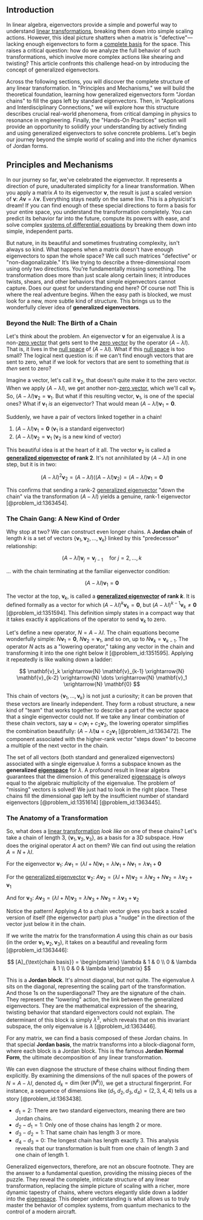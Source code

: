 ## Introduction
In linear algebra, eigenvectors provide a simple and powerful way to understand [linear transformations](@article_id:148639), breaking them down into simple scaling actions. However, this ideal picture shatters when a matrix is "defective"—lacking enough eigenvectors to form a [complete basis](@article_id:143414) for the space. This raises a critical question: how do we analyze the full behavior of such transformations, which involve more complex actions like shearing and twisting? This article confronts this challenge head-on by introducing the concept of generalized eigenvectors.

Across the following sections, you will discover the complete structure of any linear transformation. In "Principles and Mechanisms," we will build the theoretical foundation, learning how generalized eigenvectors form "Jordan chains" to fill the gaps left by standard eigenvectors. Then, in "Applications and Interdisciplinary Connections," we will explore how this structure describes crucial real-world phenomena, from critical damping in physics to resonance in engineering. Finally, the "Hands-On Practices" section will provide an opportunity to solidify your understanding by actively finding and using generalized eigenvectors to solve concrete problems. Let's begin our journey beyond the simple world of scaling and into the richer dynamics of Jordan forms.

## Principles and Mechanisms

In our journey so far, we've celebrated the eigenvector. It represents a direction of pure, unadulterated simplicity for a linear transformation. When you apply a matrix $A$ to its eigenvector $\mathbf{v}$, the result is just a scaled version of $\mathbf{v}$: $A\mathbf{v} = \lambda\mathbf{v}$. Everything stays neatly on the same line. This is a physicist's dream! If you can find enough of these special directions to form a basis for your entire space, you understand the transformation completely. You can predict its behavior far into the future, compute its powers with ease, and solve complex [systems of differential equations](@article_id:147721) by breaking them down into simple, independent parts.

But nature, in its beautiful and sometimes frustrating complexity, isn't always so kind. What happens when a matrix doesn't have enough eigenvectors to span the whole space? We call such matrices "defective" or "non-diagonalizable." It’s like trying to describe a three-dimensional room using only two directions. You’re fundamentally missing something. The transformation does more than just scale along certain lines; it introduces twists, shears, and other behaviors that simple eigenvectors cannot capture. Does our quest for understanding end here? Of course not! This is where the real adventure begins. When the easy path is blocked, we must look for a new, more subtle kind of structure. This brings us to the wonderfully clever idea of **generalized eigenvectors**.

### Beyond the Null: The Birth of a Chain

Let's think about the problem. An eigenvector $\mathbf{v}$ for an eigenvalue $\lambda$ is a non-[zero vector](@article_id:155695) that gets sent to the [zero vector](@article_id:155695) by the operator $(A - \lambda I)$. That is, it lives in the [null space](@article_id:150982) of $(A - \lambda I)$. What if this [null space](@article_id:150982) is too small? The logical next question is: if we can't find enough vectors that are sent to zero, what if we look for vectors that are sent to something that *is then* sent to zero?

Imagine a vector, let's call it $\mathbf{v}_2$, that doesn't quite make it to the zero vector. When we apply $(A - \lambda I)$, we get another non-[zero vector](@article_id:155695), which we'll call $\mathbf{v}_1$. So, $(A - \lambda I)\mathbf{v}_2 = \mathbf{v}_1$. But what if this resulting vector, $\mathbf{v}_1$, is one of the special ones? What if $\mathbf{v}_1$ *is* an eigenvector? That would mean $(A - \lambda I)\mathbf{v}_1 = \mathbf{0}$.

Suddenly, we have a pair of vectors linked together in a chain!

1.  $(A - \lambda I)\mathbf{v}_1 = \mathbf{0}$ ($\mathbf{v}_1$ is a standard eigenvector)
2.  $(A - \lambda I)\mathbf{v}_2 = \mathbf{v}_1$ ($\mathbf{v}_2$ is a new kind of vector)

This beautiful idea is at the heart of it all. The vector $\mathbf{v}_2$ is called a **[generalized eigenvector](@article_id:153568) of rank 2**. It's not annihilated by $(A - \lambda I)$ in one step, but it is in two:

$$ (A - \lambda I)^2 \mathbf{v}_2 = (A - \lambda I)((A - \lambda I)\mathbf{v}_2) = (A - \lambda I)\mathbf{v}_1 = \mathbf{0} $$

This confirms that sending a rank-2 [generalized eigenvector](@article_id:153568) "down the chain" via the transformation $(A - \lambda I)$ yields a genuine, rank-1 eigenvector [@problem_id:1363454].

### The Chain Gang: A New Kind of Order

Why stop at two? We can construct even longer chains. A **Jordan chain** of length $k$ is a set of vectors $\{\mathbf{v}_1, \mathbf{v}_2, \dots, \mathbf{v}_k\}$ linked by this "predecessor" relationship:

$$ (A - \lambda I)\mathbf{v}_j = \mathbf{v}_{j-1} \quad \text{for } j=2, \dots, k $$

... with the chain terminating at the familiar eigenvector condition:

$$ (A - \lambda I)\mathbf{v}_1 = \mathbf{0} $$

The vector at the top, $\mathbf{v}_k$, is called a **[generalized eigenvector](@article_id:153568) of rank $k$**. It is defined formally as a vector for which $(A - \lambda I)^k \mathbf{v}_k = \mathbf{0}$, but $(A - \lambda I)^{k-1} \mathbf{v}_k \neq \mathbf{0}$ [@problem_id:1351594]. This definition simply states in a compact way that it takes exactly $k$ applications of the operator to send $\mathbf{v}_k$ to zero.

Let's define a new operator, $N = A - \lambda I$. The chain equations become wonderfully simple: $N\mathbf{v}_1 = \mathbf{0}$, $N\mathbf{v}_2 = \mathbf{v}_1$, and so on, up to $N\mathbf{v}_k = \mathbf{v}_{k-1}$. The operator $N$ acts as a "lowering operator," taking any vector in the chain and transforming it into the one right below it [@problem_id:1351595]. Applying it repeatedly is like walking down a ladder:

$$ \mathbf{v}_k \xrightarrow{N} \mathbf{v}_{k-1} \xrightarrow{N} \mathbf{v}_{k-2} \xrightarrow{N} \dots \xrightarrow{N} \mathbf{v}_1 \xrightarrow{N} \mathbf{0} $$

This chain of vectors $\{\mathbf{v}_1, \dots, \mathbf{v}_k\}$ is not just a curiosity; it can be proven that these vectors are linearly independent. They form a robust structure, a new kind of "team" that works together to describe a part of the vector space that a single eigenvector could not. If we take any linear combination of these chain vectors, say $\mathbf{u} = c_1 \mathbf{v}_1 + c_2 \mathbf{v}_2$, the lowering operator simplifies the combination beautifully: $(A - \lambda I)\mathbf{u} = c_2 \mathbf{v}_1$ [@problem_id:1363472]. The component associated with the higher-rank vector "steps down" to become a multiple of the next vector in the chain.

The set of all vectors (both standard and generalized eigenvectors) associated with a single eigenvalue $\lambda$ forms a subspace known as the **generalized [eigenspace](@article_id:150096)** for $\lambda$. A profound result in linear algebra guarantees that the dimension of this generalized [eigenspace](@article_id:150096) is *always* equal to the algebraic multiplicity of the eigenvalue. The problem of "missing" vectors is solved! We just had to look in the right place. These chains fill the dimensional gap left by the insufficient number of standard eigenvectors [@problem_id:1351614] [@problem_id:1363445].

### The Anatomy of a Transformation

So, what does a [linear transformation](@article_id:142586) *look like* on one of these chains? Let's take a chain of length 3, $\{\mathbf{v}_1, \mathbf{v}_2, \mathbf{v}_3\}$, as a basis for a 3D subspace. How does the original operator $A$ act on them? We can find out using the relation $A = N + \lambda I$.

For the eigenvector $\mathbf{v}_1$:
$A\mathbf{v}_1 = (\lambda I + N)\mathbf{v}_1 = \lambda I \mathbf{v}_1 + N\mathbf{v}_1 = \lambda \mathbf{v}_1 + \mathbf{0}$

For the [generalized eigenvector](@article_id:153568) $\mathbf{v}_2$:
$A\mathbf{v}_2 = (\lambda I + N)\mathbf{v}_2 = \lambda I \mathbf{v}_2 + N\mathbf{v}_2 = \lambda \mathbf{v}_2 + \mathbf{v}_1$

And for $\mathbf{v}_3$:
$A\mathbf{v}_3 = (\lambda I + N)\mathbf{v}_3 = \lambda I \mathbf{v}_3 + N\mathbf{v}_3 = \lambda \mathbf{v}_3 + \mathbf{v}_2$

Notice the pattern! Applying $A$ to a chain vector gives you back a scaled version of itself (the eigenvector part) plus a "nudge" in the direction of the vector just below it in the chain.

If we write the matrix for the transformation $A$ using this chain as our basis (in the order $\mathbf{v}_1, \mathbf{v}_2, \mathbf{v}_3$), it takes on a beautiful and revealing form [@problem_id:1363446]:

$$ [A]_{\text{chain basis}} = \begin{pmatrix} \lambda & 1 & 0 \\ 0 & \lambda & 1 \\ 0 & 0 & \lambda \end{pmatrix} $$

This is a **Jordan block**. It's almost diagonal, but not quite. The eigenvalue $\lambda$ sits on the diagonal, representing the scaling part of the transformation. And those $1$s on the superdiagonal? They are the signature of the chain. They represent the "lowering" action, the link between the generalized eigenvectors. They are the mathematical expression of the shearing, twisting behavior that standard eigenvectors could not explain. The determinant of this block is simply $\lambda^3$, which reveals that on this invariant subspace, the only eigenvalue is $\lambda$ [@problem_id:1363446].

For any matrix, we can find a basis composed of these Jordan chains. In that special **Jordan basis**, the matrix transforms into a block-diagonal form, where each block is a Jordan block. This is the famous **Jordan Normal Form**, the ultimate decomposition of any linear transformation.

We can even diagnose the structure of these chains without finding them explicitly. By examining the dimensions of the null spaces of the powers of $N = A - \lambda I$, denoted $d_k = \dim(\ker(N^k))$, we get a structural fingerprint. For instance, a sequence of dimensions like $(d_1, d_2, d_3, d_4) = (2, 3, 4, 4)$ tells us a story [@problem_id:1363438].
- $d_1 = 2$: There are two standard eigenvectors, meaning there are two Jordan chains.
- $d_2 - d_1 = 1$: Only one of those chains has length 2 or more.
- $d_3 - d_2 = 1$: That same chain has length 3 or more.
- $d_4 - d_3 = 0$: The longest chain has length exactly 3.
This analysis reveals that our transformation is built from one chain of length 3 and one chain of length 1.

Generalized eigenvectors, therefore, are not an obscure footnote. They are the answer to a fundamental question, providing the missing pieces of the puzzle. They reveal the complete, intricate structure of any linear transformation, replacing the simple picture of scaling with a richer, more dynamic tapestry of chains, where vectors elegantly slide down a ladder into the [eigenspace](@article_id:150096). This deeper understanding is what allows us to truly master the behavior of complex systems, from quantum mechanics to the control of a modern aircraft.